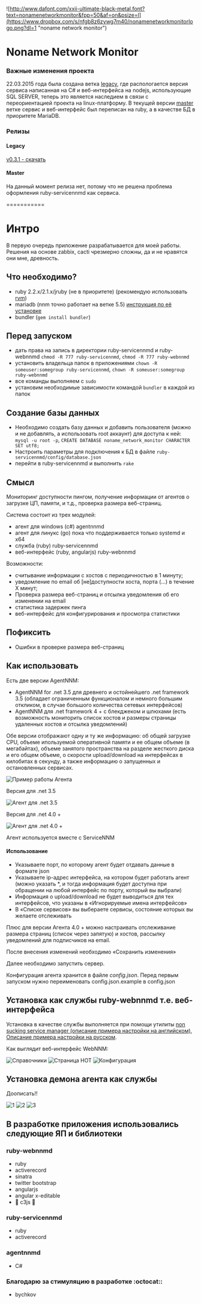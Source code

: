 ![http://www.dafont.com/xxii-ultimate-black-metal.font?text=nonamenetworkmonitor&fpp=50&af=on&psize=l](https://www.dropbox.com/s/nfgb8z6zywg7m40/nonamenetworkmonitorlogo.png?dl=1 "noname network monitor")

Noname Network Monitor
=====================

### Важные изменения проекта 

22.03.2015 года была создана ветка [legacy](https://github.com/foi/nnm/tree/legacy), где распологается версия сервиса написанная на C# и веб-интерфейса на nodejs, использующие SQL SERVER, теперь это является наследием в связи с переориентацией проекта на linux-платформу. В текущей версии [master](https://github.com/foi/nnm/tree/master) ветке сервис и веб-интерфейс был переписан на ruby, а в качестве БД в приоритете MariaDB. 

### Релизы

#### Legacy

[v0.3.1 - скачать](https://www.dropbox.com/s/lm1bh2ranfgn3xx/nnm_v0.3.1.tar.gz?dl=1)

#### Master

На данный момент релиза нет, потому что не решена проблема оформления ruby-servicennmd как сервиса.

===========
# Интро

В первую очередь приложение разрабатывается для моей работы. Решения на основе zabbix, cacti чрезмерно сложны, да и не нравятся они мне, древность.

## Что необходимо?

* ruby 2.2.x/2.1.x/jruby (не в приоритете) (рекомендую использовать [rvm](http://rvm.io))
* mariadb (nnm точно работает на ветке 5.5) [инструкция по её установке](https://stavrovski.net/blog/install-and-configure-nginx-mariadb-php-fpm-in-centos-7-rhel7)
* bundler (``` gem install bundler ```)

## Перед запуском

* дать права на запись в директории ruby-servicennmd и ruby-webnnmd ``` chmod -R 777 ruby-servicennmd ```, ``` chmod -R 777 ruby-webnnmd ```
* установить владельца папок в приложениями ``` chown -R someuser:somegroup ruby-servicennmd ```, ``` chown -R someuser:somegroup ruby-webnnmd ```
* все команды выполняем с ``` sudo ```
* установим необходимые зависимости командой ``` bundler ``` в каждой из папок

## Создание базы данных

* Необходимо создать базу данных и добавить пользователя (можно и не добавлять, а использовать root аккаунт) для доступа к ней: ``` mysql -u root -p ```, ``` CREATE DATABASE noname_network_monitor CHARACTER SET utf8; ```
* Настроить параметры для подключения к БД в файле ``` ruby-servicennmd/config/database.json ```
* перейти в ruby-servicennmd и выполнить ``` rake ```

## Смысл

Мониторинг доступности пингом, получение информации от агентов о загрузке ЦП, памяти, и т.д., проверка размера веб-страниц.

Система состоит из трех модулей: 
* агент для windows (c#) agentnnmd
* агент для линукс (go) пока что поддерживается только systemd и x64
* служба (ruby) ruby-servicennmd
* веб-интерфейс (ruby, angularjs) ruby-webnnmd

Возможности:
 - считывание информации с хостов с периодичностью в 1 минуту;
 - уведомление по email об [не]доступности хоста, порта (...) в течение X минут;
 - Проверка размера веб-страниц и отсылка уведомления об его изменении на email
 - статистика задержек пинга
 - веб-интерфейс для конфигурирования и просмотра статистики

## Пофиксить
 - Ошибки в проверке размера веб-страниц

## Как использовать

Есть две версии AgentNNM:

* AgentNNM for .net 3.5 для древнего и остойнейшего .net framework 3.5 (обладает ограниченным функционалом и немного большим откликом, в случае большого количества сетевых интерфейсов)
* AgentNNM для .net framework 4 + с блекджеком и шлюхами (есть возможность мониторить список хостов и размеры страницы удаленных хостов и отсылка уведомлений)

Обе версии отображают одну и ту же информацию: об общей загрузке CPU, объеме ипользуемой оперативной памяти и ее общем объеме (в мегабайтах), объеме занятого пространства на разделе жесткого диска и его общем объеме, о скорости upload/download на интерфейсах в килобитах в секунду, а также информацию о запущенных и остановленных сервисах.

![Пример работы Агента](http://i.imgur.com/vs2wGN7.png)

Версия для .net 3.5

![Агент для .net 3.5](http://i.imgur.com/91YYPTR.jpg)

Версия для .net 4.0 +

![Агент для .net 4.0 +](http://i.imgur.com/bPfSOJh.jpg)

Агент используется вместе с ServiceNNM

#### Использование

* Указываете порт, по которому агент будет отдавать данные в формате json
* Указываете ip-адрес интерфейса, на котором будет работать агент (можно указать *, и тогда информация будет доступна при обращении на любой интерфейс по порту, который вы выбрали)
* Информация о upload/download не будет выводиться для тех интерфейсов, что указаны в «Игнорируемые имена интерфейсов»
* В «Списке сервисов» вы выбераете сервисы, состояние которых вы желаете отслеживать

Плюс для версии Агента 4.0 + можно настраивать отслеживание размера страниц (список через запятую) и хостов, рассылку уведомлений для подписчиков на email.

После внесения изменений необходимо «Сохранить изменения»

Далее необходимо запустить сервер.

Конфигурация агента хранится в файле _config.json_. Перед первым запуском нужно переименовать config.json.example в config.json

## Установка как службы ruby-webnnmd т.е. веб-интерфейса

Установка в качестве службы выполняется при помощи утилиты [non sucking service manager (описание примера настройки на английском)](https://nssm.cc/usage), [Описание примера настройки на русском](http://nix-sa.blogspot.ru/2013/05/windows-nssm.html).  

Как выглядит веб-интерфейс WebNNM:

![Справочники](https://www.dropbox.com/s/ks3bddfdimh4i8q/dict.JPG?dl=1)
![Страница HOT](https://www.dropbox.com/s/we6eg5umd5dfj8y/Hot_page.JPG?dl=1)
![Конфигурация](https://www.dropbox.com/s/x4j0bh6sph69d9h/config.JPG?dl=1)


## Установка демона агента как службы

Доописать!!

![1](https://www.dropbox.com/s/rq3kw7tm1o7sx2q/1.png?dl=1)
![2](https://www.dropbox.com/s/mfjrr5qhi3tr9ic/2.png?dl=1)
![3](https://www.dropbox.com/s/1sl0i3v33evzd7f/3.png?dl=1)


## В разработке приложения использовались следующие ЯП и библиотеки
### ruby-webnnmd
* ruby
* activerecord
* sinatra
* twitter bootstrap
* angularjs
* angular x-editable
* :heartbeat: c3js :heartbeat:

### ruby-servicennmd
* ruby
* activerecord

### agentnnmd
* C#

### Благодарю за стимуляцию в разработке :octocat:: 

* bychkov